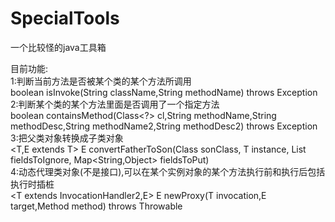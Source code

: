# SpecialTools
一个比较怪的java工具箱  

目前功能:  
  1:判断当前方法是否被某个类的某个方法所调用  
    boolean isInvoke(String className,String methodName) throws Exception  
  2:判断某个类的某个方法里面是否调用了一个指定方法  
    boolean containsMethod(Class<?> cl,String methodName,String methodDesc,String methodName2,String methodDesc2) throws Exception  
  3:把父类对象转换成子类对象  
    <T,E extends T> E convertFatherToSon(Class<E> sonClass, T instance, List<String> fieldsToIgnore, Map<String,Object> fieldsToPut)  
  4:动态代理类对象(不是接口),可以在某个实例对象的某个方法执行前和执行后包括执行时插桩  
    <T extends InvocationHandler2,E> E newProxy(T invocation,E target,Method method) throws Throwable  
